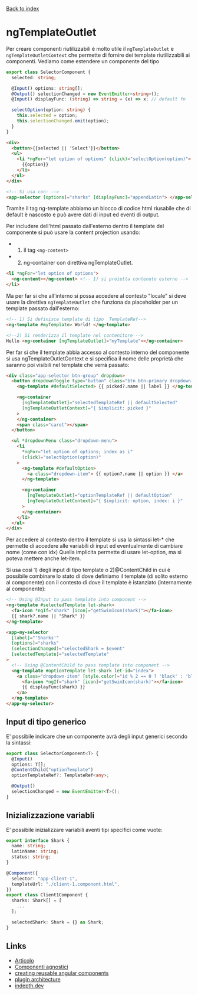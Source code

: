 [Back to index](README.md)

# ngTemplateOutlet

Per creare componenti riutilizzabili è molto utile il `ngTemplateOutlet` e `ngTemplateOutletContext` che permette di fornire dei template riutilizzabili ai componenti. Vediamo come estendere un componente del tipo

```typescript
export class SelectorComponent {
  selected: string;

  @Input() options: string[];
  @Output() selectionChanged = new EventEmitter<string>();
  @Input() displayFunc: (string) => string = (x) => x; // default fn

  selectOption(option: string) {
    this.selected = option;
    this.selectionChanged.emit(option);
  }
}
```

```html
<div>
  <button>{{selected || 'Select'}}</button>
  <ul>
    <li *ngFor="let option of options" (click)="selectOption(option)">
      {{option}}
    </li>
  </ul>
</div>

<!-- Si usa con: -->
<app-selector [options]="sharks" [displayFunc]="appendLatin"> </app-selector>
```

Tramite il tag ng-template abbiamo un blocco di codice html riusabile che di default è nascosto e può avere dati di input ed eventi di output.

Per includere dell'html passato dall'esterno dentro il template del componente si può usare la content projection usando:
- 1) il tag `<ng-content>` 
- 2) ng-container con direttiva ngTemplateOutlet.

```html
<li *ngFor="let option of options">
  <ng-content></ng-content> <!-- 1) si proietta contenuto esterno -->
</li>
```

Ma per far si che all'interno si possa accedere al contesto "locale" si deve usare la direttiva `ngTemplateOutlet` che funziona da placeholder per un template passato dall'esterno:

```html
<!-- 1) Si definisce template di tipo  TemplateRef-->
<ng-template #myTemplate> World! </ng-template>

<!--2) Si renderizza il template nel contenitore -->
Hello <ng-container [ngTemplateOutlet]="myTemplate"></ng-container>
```

Per far si che il template abbia accesso al contesto interno del componente si usa ngTemplateOutletContext e si specifica il nome delle proprietà che saranno poi visibili nel template che verrà passato:

```html
<div class="app-selector btn-group" dropdown>
  <button dropdownToggle type="button" class="btn btn-primary dropdown-toggle">
    <ng-template #defaultSelected> {{ picked?.name || label }} </ng-template>

    <ng-container
      [ngTemplateOutlet]="selectedTemplateRef || defaultSelected"
      [ngTemplateOutletContext]="{ $implicit: picked }"
    >
    </ng-container>
    <span class="caret"></span>
  </button>

  <ul *dropdownMenu class="dropdown-menu">
    <li
      *ngFor="let option of options; index as i"
      (click)="selectOption(option)"
    >
      <ng-template #defaultOption>
        <a class="dropdown-item"> {{ option?.name || option }} </a>
      </ng-template>

      <ng-container
        [ngTemplateOutlet]="optionTemplateRef || defaultOption"
        [ngTemplateOutletContext]="{ $implicit: option, index: i }"
      >
      </ng-container>
    </li>
  </ul>
</div>
```

Per accedere al contesto dentro il template si usa la sintassi let-\* che permette di accedere alle variabili di input ed eventualmente di cambiare nome (come con idx) Quella implicita permette di usare let-option, ma si poteva mettere anche let-item.

Si usa così 1) degli input di tipo template o 2)@ContentChild in cui è possibile combinare lo stato di dove definiamo il template (di solito esterno al componente) con il contesto di dove il template è istanziato (internamente al componente):

```html
<!-- Using @Input to pass template into component -->
<ng-template #selectedTemplate let-shark>
  <fa-icon *ngIf="shark" [icon]="getSwimIcon(shark)"></fa-icon>
  {{ shark?.name || "Shark" }}
</ng-template>

<app-my-selector
  [label]="'Sharks'"
  [options]="sharks"
  (selectionChanged)="selectedShark = $event"
  [selectedTemplate]="selectedTemplate"
>
  <!-- Using @ContentChild to pass template into component -->
  <ng-template #optionTemplate let-shark let-id="index">
    <a class="dropdown-item" [style.color]="id % 2 == 0 ? 'black' : 'blue'">
      <fa-icon *ngIf="shark" [icon]="getSwimIcon(shark)"></fa-icon>
      {{ displayFunc(shark) }}
    </a>
  </ng-template>
</app-my-selector>
```

## Input di tipo generico

E' possibile indicare che un componente avrà degli input generici secondo la sintassi:

```typescript
export class SelectorComponent<T> {
  @Input()
  options: T[];
  @ContentChild("optionTemplate")
  optionTemplateRef?: TemplateRef<any>;

  @Output()
  selectionChanged = new EventEmitter<T>();
}
```

## Inizializzazione variabli

E' possibile inizializzare variabili aventi tipi specifici come vuote:

```typescript
export interface Shark {
  name: string;
  latinName: string;
  status: string;
}

@Component({
  selector: "app-client-1",
  templateUrl: "./client-1.component.html",
})
export class Client1Component {
  sharks: Shark[] = [
    ...
  ];

  selectedShark: Shark = {} as Shark;
}

```

## Links

- [Articolo](https://indepth.dev/posts/1405/ngtemplateoutlet)
- [Componenti agnostici](https://indepth.dev/posts/1314/agnostic-components-in-angular)
- [creating reusable angular components](https://medium.com/angular-in-depth/creating-reusable-angular-components-how-to-avoid-the-painful-trap-most-go-in-d531761d6c7a)
- [plugin architecture](https://christianlydemann.com/implementing-a-plugin-architecture-with-angular-and-openlayers/)
- [indepth.dev](https://indepth.dev/angular)

